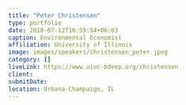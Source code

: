 ```yaml
---
title: "Peter Christensen"
type: portfolio
date: 2018-07-12T16:59:54+06:03
caption: Environmental Economist
affiliation: University of Illinois
image: images/speakers/christensen_peter.jpeg
category: []
liveLink: https://www.uiuc-bdeep.org/christensen
client:
submitDate:
location: Urbana-Champaign, IL
---
```

